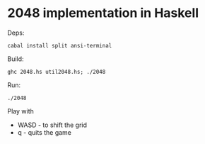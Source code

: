 2048 implementation in Haskell
==============================


Deps:
```
cabal install split ansi-terminal
```

Build:
```
ghc 2048.hs util2048.hs; ./2048
```
Run:
```
./2048
```

Play with 
- WASD - to shift the grid 
- q -  quits the game
